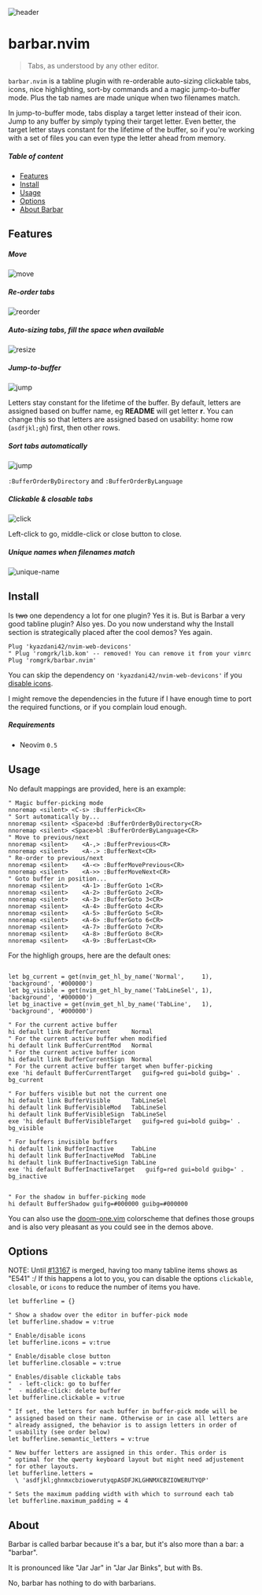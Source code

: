 
![header](./static/header.png)

# barbar.nvim

> Tabs, as understood by any other editor.

`barbar.nvim` is a tabline plugin with re-orderable auto-sizing clickable tabs, icons,
nice highlighting, sort-by commands and a magic jump-to-buffer mode. Plus the tab
names are made unique when two filenames match.

In jump-to-buffer mode, tabs display a target letter instead of their icon. Jump to
any buffer by simply typing their target letter. Even better, the target letter
stays constant for the lifetime of the buffer, so if you're working with a set of
files you can even type the letter ahead from memory.

##### Table of content
 - [Features](#features)
 - [Install](#install)
 - [Usage](#usage)
 - [Options](#options)
 - [About Barbar](#about)

## Features

##### Move

![move](./static/move.gif)

##### Re-order tabs

![reorder](./static/reorder.gif)

##### Auto-sizing tabs, fill the space when available

![resize](./static/resize.gif)

##### Jump-to-buffer

![jump](./static/jump.gif)

Letters stay constant for the lifetime of the buffer. By default, letters are assigned
based on buffer name, eg **README** will get letter **r**. You can change this so that
letters are assigned based on usability: home row (`asdfjkl;gh`) first, then other rows.

##### Sort tabs automatically

![jump](./static/sort.gif)

`:BufferOrderByDirectory` and `:BufferOrderByLanguage`

##### Clickable & closable tabs

![click](./static/click.gif)

Left-click to go, middle-click or close button to close.

##### Unique names when filenames match

![unique-name](./static/unique-name.png)

## Install

Is ~~two~~ one dependency a lot for one plugin? Yes it is. But is Barbar a very good
tabline plugin? Also yes. Do you now understand why the Install section is
strategically placed after the cool demos? Yes again.

```vim
Plug 'kyazdani42/nvim-web-devicons'
" Plug 'romgrk/lib.kom' -- removed! You can remove it from your vimrc
Plug 'romgrk/barbar.nvim'
```
You can skip the dependency on `'kyazdani42/nvim-web-devicons'` if you
[disable icons](#options).

I might remove the dependencies in the future if I have enough time to port the
required functions, or if you complain loud enough. 

##### Requirements
 - Neovim `0.5`

## Usage

No default mappings are provided, here is an example:

```vim
" Magic buffer-picking mode
nnoremap <silent> <C-s> :BufferPick<CR>
" Sort automatically by...
nnoremap <silent> <Space>bd :BufferOrderByDirectory<CR>
nnoremap <silent> <Space>bl :BufferOrderByLanguage<CR>
" Move to previous/next
nnoremap <silent>    <A-,> :BufferPrevious<CR>
nnoremap <silent>    <A-.> :BufferNext<CR>
" Re-order to previous/next
nnoremap <silent>    <A-<> :BufferMovePrevious<CR>
nnoremap <silent>    <A->> :BufferMoveNext<CR>
" Goto buffer in position...
nnoremap <silent>    <A-1> :BufferGoto 1<CR>
nnoremap <silent>    <A-2> :BufferGoto 2<CR>
nnoremap <silent>    <A-3> :BufferGoto 3<CR>
nnoremap <silent>    <A-4> :BufferGoto 4<CR>
nnoremap <silent>    <A-5> :BufferGoto 5<CR>
nnoremap <silent>    <A-6> :BufferGoto 6<CR>
nnoremap <silent>    <A-7> :BufferGoto 7<CR>
nnoremap <silent>    <A-8> :BufferGoto 8<CR>
nnoremap <silent>    <A-9> :BufferLast<CR>
```

For the highligh groups, here are the default ones:
```vim

let bg_current = get(nvim_get_hl_by_name('Normal',     1), 'background', '#000000')
let bg_visible = get(nvim_get_hl_by_name('TabLineSel', 1), 'background', '#000000')
let bg_inactive = get(nvim_get_hl_by_name('TabLine',   1), 'background', '#000000')

" For the current active buffer
hi default link BufferCurrent      Normal
" For the current active buffer when modified
hi default link BufferCurrentMod   Normal
" For the current active buffer icon
hi default link BufferCurrentSign  Normal
" For the current active buffer target when buffer-picking
exe 'hi default BufferCurrentTarget   guifg=red gui=bold guibg=' . bg_current

" For buffers visible but not the current one
hi default link BufferVisible      TabLineSel
hi default link BufferVisibleMod   TabLineSel
hi default link BufferVisibleSign  TabLineSel
exe 'hi default BufferVisibleTarget   guifg=red gui=bold guibg=' . bg_visible

" For buffers invisible buffers
hi default link BufferInactive     TabLine
hi default link BufferInactiveMod  TabLine
hi default link BufferInactiveSign TabLine
exe 'hi default BufferInactiveTarget   guifg=red gui=bold guibg=' . bg_inactive


" For the shadow in buffer-picking mode
hi default BufferShadow guifg=#000000 guibg=#000000
```

You can also use the [doom-one.vim](https://github.com/romgrk/doom-one.vim)
colorscheme that defines those groups and is also very pleasant as you could see
in the demos above.

## Options

NOTE: Until [#13167](https://github.com/neovim/neovim/pull/13167) is merged,
having too many tabline items shows as "E541" :/ If this happens a lot to you,
you can disable the options `clickable`, `closable`, or `icons` to reduce
the number of items you have.

```vim
let bufferline = {}

" Show a shadow over the editor in buffer-pick mode
let bufferline.shadow = v:true

" Enable/disable icons
let bufferline.icons = v:true

" Enable/disable close button
let bufferline.closable = v:true

" Enables/disable clickable tabs
"  - left-click: go to buffer
"  - middle-click: delete buffer
let bufferline.clickable = v:true

" If set, the letters for each buffer in buffer-pick mode will be
" assigned based on their name. Otherwise or in case all letters are
" already assigned, the behavior is to assign letters in order of
" usability (see order below)
let bufferline.semantic_letters = v:true

" New buffer letters are assigned in this order. This order is
" optimal for the qwerty keyboard layout but might need adjustement
" for other layouts.
let bufferline.letters = 
  \ 'asdfjkl;ghnmxcbziowerutyqpASDFJKLGHNMXCBZIOWERUTYQP'

" Sets the maximum padding width with which to surround each tab
let bufferline.maximum_padding = 4

```

## About

Barbar is called barbar because it's a bar, but it's also more than a bar:
a "barbar".

It is pronounced like "Jar Jar" in "Jar Jar Binks", but with Bs.

No, barbar has nothing to do with barbarians.
